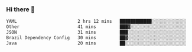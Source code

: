 ### Hi there 👋

<!--START_SECTION:waka-->

```txt
YAML                       2 hrs 12 mins   ████████████░░░░░░░░░░░░░   47.68 %
Other                      41 mins         ███▓░░░░░░░░░░░░░░░░░░░░░   14.80 %
JSON                       31 mins         ███░░░░░░░░░░░░░░░░░░░░░░   11.34 %
Brazil Dependency Config   30 mins         ██▓░░░░░░░░░░░░░░░░░░░░░░   11.00 %
Java                       20 mins         ██░░░░░░░░░░░░░░░░░░░░░░░   07.56 %
```

<!--END_SECTION:waka-->

<!--
**jerry-shao/jerry-shao** is a ✨ _special_ ✨ repository because its `README.md` (this file) appears on your GitHub profile.

Here are some ideas to get you started:

- 🔭 I’m currently working on ...
- 🌱 I’m currently learning ...
- 👯 I’m looking to collaborate on ...
- 🤔 I’m looking for help with ...
- 💬 Ask me about ...
- 📫 How to reach me: ...
- 😄 Pronouns: ...
- ⚡ Fun fact: ...
-->
